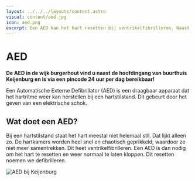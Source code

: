 ```yaml
---
layout: ../../../layouts/content.astro
visual: content/aed.jpg
icon: aed.png
excerpt: Een AED kan het hart resetten bij ventrikelfibrilleren. Naast de hoofdingang van buurthuis Keijenburg vind u onze AED!
---
```


# AED

**De AED in de wijk burgerhout vind u naast de hoofdingang van buurthuis Keijenburg en is via een pincode 24 uur per dag bereikbaar!**

Een Automatische Externe Defibrillator (AED) is een draagbaar apparaat dat het hartritme weer kan herstellen bij een hartstilstand. Dit gebeurt door het geven van een elektrische schok. 

## Wat doet een AED?  
Bij een hartstilstand staat het hart meestal niet helemaal stil. Dat lijkt alleen zo. De hartkamers worden heel snel en chaotisch geprikkeld, waardoor ze niet meer samentrekken. Dit heet ventrikelfibrilleren. Een AED is dan nodig om het hart te resetten en weer normaal te laten kloppen. Dit resetten noemen we defibrilleren.

![AED bij Keijenburg](/buurthuiskeijenburg/images/content/aed-keijenburg.jpg)
